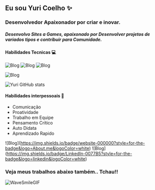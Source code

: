 ## Eu sou Yuri Coelho ✨

### Desenvolvedor Apaixonador por criar e inovar.
##### Desenvolvo Sites  a Games, apaixonado por Desenvolver projetos de variados tipos e contribuir para Comunidade.
#### Habilidades Tecnicas 💻 
![Blog](https://img.shields.io/badge/HTML-239120?style=for-the-badge&logo=html5&logoColor=white)    ![Blog](https://img.shields.io/badge/CSS-239120?&style=for-the-badge&logo=css3&logoColor=white) ![Blog](https://img.shields.io/badge/JavaScript-F7DF1E?style=for-the-badge&logo=javascript&logoColor=black)

![Blog](https://img.shields.io/badge/Python-3776AB?style=for-the-badge&logo=python&logoColor=white)

![Yuri GitHub stats](https://github-readme-stats.vercel.app/api?username=yuric03lho&show_icons=true&theme=transparent)

#### Habilidades interpessoais 👋

- Comunicação
- Proatividade 
- Trabalho em Equipe
- Pensamento Crítico 
- Auto Didata
- Aprendizado Rapido

![Blog](<a href="">https://img.shields.io/badge/website-000000?style=for-the-badge&logo=About.me&logoColor=white</a>)
![Blog](<a href="">https://img.shields.io/badge/LinkedIn-0077B5?style=for-the-badge&logo=linkedin&logoColor=white</a>) 


### Veja meus trabalhos abaixo também.. Tchau!!
![WaveSmileGIF](https://github.com/user-attachments/assets/d4e5bff5-1deb-4829-9a1f-544a8298f50b)
